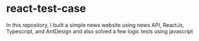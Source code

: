 # react-test-case
In this repository, I built a simple news website using news API, ReactJs, Typescript, and AntDesign and also solved a few logic tests using javascript
